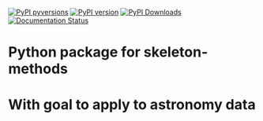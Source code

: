 [![PyPI pyversions](https://img.shields.io/pypi/pyversions/skeleton-methods.svg)](https://pypi.python.org/pypi/skeleton-methods/)
[![PyPI version](https://badge.fury.io/py/skeleton-methods.svg)](https://badge.fury.io/py/skeleton-methods)
[![PyPI Downloads](https://pepy.tech/badge/skeleton-methods)](https://pepy.tech/project/skeleton-methods)
[![Documentation Status](https://readthedocs.org/projects/skeleton-methods/badge/?version=latest)](http://skeleton-methods.readthedocs.io/?badge=latest)

# Python package for skeleton-methods


# With goal to apply to astronomy data
